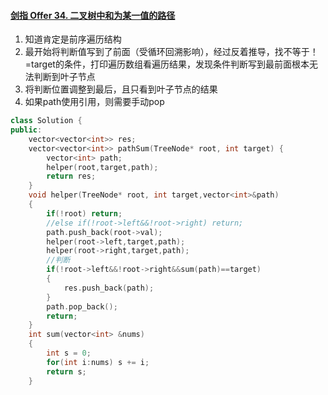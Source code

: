#### [剑指 Offer 34. 二叉树中和为某一值的路径](https://leetcode-cn.com/problems/er-cha-shu-zhong-he-wei-mou-yi-zhi-de-lu-jing-lcof/)

1. 知道肯定是前序遍历结构
2. 最开始将判断值写到了前面（受循环回溯影响），经过反着推导，找不等于！=target的条件，打印遍历数组看遍历结果，发现条件判断写到最前面根本无法判断到叶子节点
3. 将判断位置调整到最后，且只看到叶子节点的结果
4. 如果path使用引用，则需要手动pop

```cpp
class Solution {
public:
    vector<vector<int>> res;
    vector<vector<int>> pathSum(TreeNode* root, int target) {
        vector<int> path;
        helper(root,target,path);
        return res;
    }
    void helper(TreeNode* root, int target,vector<int>&path)
    {
        if(!root) return;
        //else if(!root->left&&!root->right) return;
        path.push_back(root->val);
        helper(root->left,target,path);
        helper(root->right,target,path);
        //判断
        if(!root->left&&!root->right&&sum(path)==target)
        {
            res.push_back(path);
        }
        path.pop_back();
        return;
    }
    int sum(vector<int> &nums)
    {
        int s = 0;
        for(int i:nums) s += i;
        return s;
    }
```

